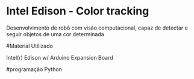 # Intel Edison - Color tracking
Desenvolvimento de robô com visão computacional, capaz de detectar e seguir objetos de uma cor determinada

#Material Utilizado

Intel(r) Edison w/ Arduino Expansion Board



#programação
Python
